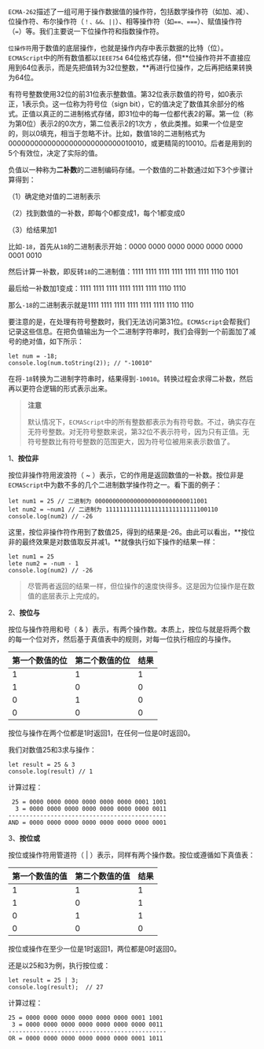 `ECMA-262`描述了一组可用于操作数据值的操作符，包括数学操作符（如加、减）、位操作符、布尔操作符（`！、&&、||`）、相等操作符（如`==、===`）、赋值操作符（`=`）等。我们主要说一下位操作符和指数操作符。

`位操作符`用于数值的底层操作，也就是操作内存中表示数据的比特（位）。`ECMAScript`中的所有数值都以`IEEE754` 64位格式存储，但**位操作符并不直接应用到64位表示，而是先把值转为32位整数，**再进行位操作，之后再把结果转换为64位。

有符号整数使用32位的前31位表示整数值。第32位表示数值的符号，如0表示正，1表示负。这一位称为符号位（sign bit），它的值决定了数值其余部分的格式。正值以真正的二进制格式存储，即31位中的每一位都代表2的幂。第一位（称为第0位）表示2的0次方，第二位表示2的1次方 ，依此类推。如果一个位是空的，则以0填充，相当于忽略不计。比如，数值18的二进制格式为00000000000000000000000000010010，或更精简的10010。后者是用到的5个有效位，决定了实际的值。

负值以一种称为**二补数**的二进制编码存储。一个数值的二补数通过如下3个步骤计算得到：

（1）确定绝对值的二进制表示

（2）找到数值的一补数，即每个0都变成1，每个1都变成0

（3）给结果加1

比如`-18`，首先从`18`的二进制表示开始：0000 0000 0000 0000 0000 0000 0001 0010

然后计算一补数，即反转`18`的二进制值：1111 1111 1111 1111 1111 1111 1110 1101

最后给一补数加1变成：1111 1111 1111 1111 1111 1111 1110 1110

那么`-18`的二进制表示就是1111 1111 1111 1111 1111 1111 1110 1110

要注意的是，在处理有符号整数时，我们无法访问第31位。`ECMAScript`会帮我们记录这些信息。在把负值输出为一个二进制字符串时，我们会得到一个前面加了减号的绝对值，如下所示：

```
let num = -18;
console.log(num.toString(2)); // "-10010"
```

在将`-18`转换为二进制字符串时，结果得到`-10010`。转换过程会求得二补数，然后再以更符合逻辑的形式表示出来。

> **注意**
>
> 默认情况下，`ECMAScript`中的所有整数都表示为有符号数。不过，确实存在无符号整数。对无符号整数来说，第32位不表示符号，因为只有正值。无符号整数比有符号整数的范围更大，因为符号位被用来表示数值了。



1、**按位非**

按位非操作符用波浪符（ ~ ）表示，它的作用是返回数值的一补数。按位非是`ECMAScript`中为数不多的几个二进制数学操作符之一。看下面的例子：

```
let num1 = 25 // 二进制为 00000000000000000000000000011001
let num2 = ~num1 // 二进制为 11111111111111111111111111100110
console.log(num2) // -26

```

这里，按位非操作符作用到了数值25，得到的结果是-26。由此可以看出，**按位非的最终效果是对数值取反并减1。**就像执行如下操作的结果一样：

```
let num1 = 25
lete num2 = -num - 1
console.log(num2) // -26
```

> 尽管两者返回的结果一样，但位操作的速度快得多。这是因为位操作是在数值的底层表示上完成的。

2、**按位与**

按位与操作符用和号（ & ）表示，有两个操作数。本质上，按位与就是将两个数的每一个位对齐，然后基于真值表中的规则，对每一位执行相应的与操作。

| 第一个数值的位 | 第二个数值的位 | 结果 |
| -------------- | -------------- | ---- |
| 1              | 1              | 1    |
| 1              | 0              | 0    |
| 0              | 1              | 0    |
| 0              | 0              | 0    |

按位与操作在两个位都是1时返回1，在任何一位是0时返回0。

我们对数值25和3求与操作：

```
let result = 25 & 3
console.log(result) // 1
```

计算过程：

```
 25 = 0000 0000 0000 0000 0000 0000 0001 1001
  3 = 0000 0000 0000 0000 0000 0000 0000 0011
---------------------------------------------
AND = 0000 0000 0000 0000 0000 0000 0000 0001
```

3、**按位或**

按位或操作符用管道符（ | ）表示，同样有两个操作数。按位或遵循如下真值表：

| 第一个数值的值 | 第二个数值的值 | 结果 |
| -------------- | -------------- | ---- |
| 1              | 1              | 1    |
| 1              | 0              | 1    |
| 0              | 1              | 1    |
| 0              | 0              | 0    |

按位或操作在至少一位是1时返回1，两位都是0时返回0。

还是以25和3为例，执行按位或：

```
let result = 25 | 3;
console.log(result);  // 27
```

计算过程：

```
25 = 0000 0000 0000 0000 0000 0000 0001 1001
 3 = 0000 0000 0000 0000 0000 0000 0000 0011
---------------------------------------------
OR = 0000 0000 0000 0000 0000 0000 0001 1011
```

